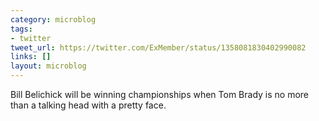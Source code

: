 ```yaml
---
category: microblog
tags:
- twitter
tweet_url: https://twitter.com/ExMember/status/1358081830402990082
links: []
layout: microblog
---
```

Bill Belichick will be winning championships when Tom Brady is no more than a talking head with a pretty face.
